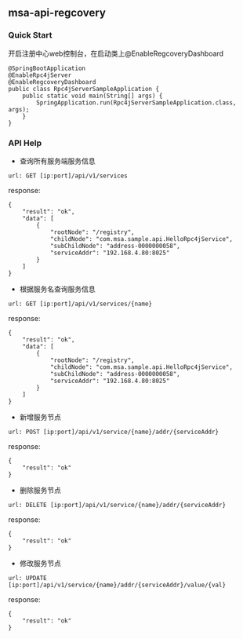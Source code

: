 ## msa-api-regcovery
### Quick Start
开启注册中心web控制台，在启动类上@EnableRegcoveryDashboard
```$xslt
@SpringBootApplication
@EnableRpc4jServer
@EnableRegcoveryDashboard
public class Rpc4jServerSampleApplication {
	public static void main(String[] args) {
		SpringApplication.run(Rpc4jServerSampleApplication.class, args);
	}
}
```
### API Help
- 查询所有服务端服务信息
```$xslt
url: GET [ip:port]/api/v1/services
```
response:
```$xslt
{
    "result": "ok",
    "data": [
        {
            "rootNode": "/registry",
            "childNode": "com.msa.sample.api.HelloRpc4jService",
            "subChildNode": "address-0000000058",
            "serviceAddr": "192.168.4.80:8025"
        }
    ]
}
```
- 根据服务名查询服务信息
```$xslt
url: GET [ip:port]/api/v1/services/{name}
```
response:
```$xslt
{
    "result": "ok",
    "data": [
        {
            "rootNode": "/registry",
            "childNode": "com.msa.sample.api.HelloRpc4jService",
            "subChildNode": "address-0000000058",
            "serviceAddr": "192.168.4.80:8025"
        }
    ]
}
```
- 新增服务节点
```$xslt
url: POST [ip:port]/api/v1/service/{name}/addr/{serviceAddr}
```
response:
```$xslt
{
    "result": "ok"
}
```
- 删除服务节点
```$xslt
url: DELETE [ip:port]/api/v1/service/{name}/addr/{serviceAddr}
```
response:
```$xslt
{
    "result": "ok"
}
```
- 修改服务节点
```$xslt
url: UPDATE [ip:port]/api/v1/service/{name}/addr/{serviceAddr}/value/{val}
```
response:
```$xslt
{
    "result": "ok"
}
```